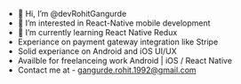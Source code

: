 - 👋 Hi, I’m @devRohitGangurde
- 👀 I’m interested in React-Native mobile development
- 🌱 I’m currently learning React Native Redux
-   Experiance on payment gateway integration like Stripe
-   Solid experiance on Android and iOS UI/UX
-   Availble for freelanceing work Android | iOS / React Native
-   Contact me at - gangurde.rohit.1992@gmail.com
<!---
devRohitGangurde/devRohitGangurde is a ✨ special ✨ repository because its `README.md` (this file) appears on your GitHub profile.
You can click the Preview link to take a look at your changes.
--->
